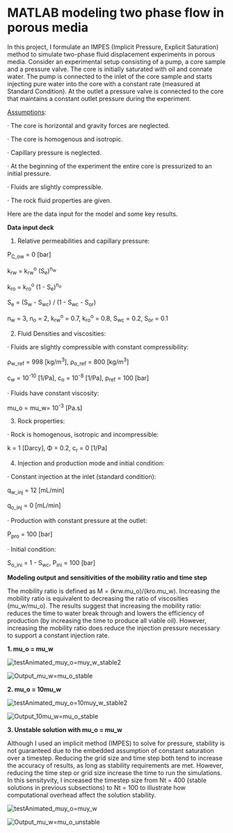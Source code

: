 # MATLAB modeling two phase flow in porous media

In this project, I formulate an IMPES (Implicit Pressure, Explicit Saturation) method to simulate two-phase fluid displacement experiments in porous media. Consider an experimental setup consisting of a pump, a core sample and a pressure valve. The core is initially saturated with oil and connate water. The pump is connected to the inlet of the core sample and starts injecting pure water into the core with a constant rate (measured at Standard Condition). At the outlet a pressure valve is connected to the core that maintains a constant outlet pressure during the experiment.


<ins>Assumptions</ins>:

· The core is horizontal and gravity forces are neglected.

· The core is homogenous and isotropic.

· Capillary pressure is neglected.

· At the beginning of the experiment the entire core is pressurized to an initial pressure.

· Fluids are slightly compressible.

· The rock fluid properties are given.


Here are the data input for the model and some key results.

**Data input deck**

1. Relative permeabilities and capillary pressure:

P<sub>C_ow</sub> = 0 [bar]

k<sub>rw</sub> = k<sub>rw</sub><sup>o</sup> (S<sub>e</sub>)<sup>n<sub>w</sub></sup>

k<sub>ro</sub> = k<sub>ro</sub><sup>o</sup> (1 - S<sub>e</sub>)<sup>n<sub>o</sub></sup>

S<sub>e</sub> = (S<sub>w</sub> - S<sub>wc</sub>) / (1 - S<sub>wc</sub> - S<sub>or</sub>)

n<sub>w</sub> = 3, n<sub>o</sub> = 2, k<sub>rw</sub><sup>o</sup> = 0.7, k<sub>ro</sub><sup>o</sup> = 0.8, S<sub>wc</sub> = 0.2, S<sub>or</sub> = 0.1 

2. Fluid Densities and viscosities:

· Fluids are slightly compressible with constant compressibility:

ρ<sub>w_ref</sub> = 998 [kg/m<sup>3</sup>], ρ<sub>o_ref</sub> = 800 [kg/m<sup>3</sup>]

c<sub>w</sub> = 10<sup>-10</sup> [1/Pa], c<sub>o</sub> = 10<sup>-8</sup> [1/Pa], p<sub>ref</sub> = 100 [bar] 

· Fluids have constant viscosity:

mu_o = mu_w= 10<sup>-3</sup> [Pa.s]

3. Rock properties:

· Rock is homogenous, isotropic and incompressible:

k = 1 [Darcy], Φ = 0.2, c<sub>r</sub> = 0 [1/Pa] 

4. Injection and production mode and initial condition:

· Constant injection at the inlet (standard condition):

q<sub>w_inj</sub> = 12 [mL/min]

q<sub>o_inj</sub> = 0 [mL/min]

· Production with constant pressure at the outlet:

  P<sub>pro</sub> = 100 [bar]

· Initial condition:

   S<sub>o_ini</sub> = 1 - S<sub>wc</sub>, P<sub>ini</sub> = 100 [bar]


**Modeling output and sensitivities of the mobility ratio and time step**

The mobility ratio is defined as M = (krw.mu_o)/(kro.mu_w). Increasing the mobility ratio is equivalent to decreasing the ratio of viscosities (mu_w/mu_o). The results suggest that increasing the mobility ratio: reduces the time to water break through and lowers the efficiency of production (by increasing the time to produce all viable oil). However, increasing the mobility ratio does reduce the injection pressure necessary to support a constant injection rate.

**1. mu_o = mu_w**

![testAnimated_muy_o=muy_w_stable2](https://user-images.githubusercontent.com/86640902/219100477-30e5523c-839d-4723-962c-1a01ee403478.gif)


![Output_mu_w=mu_o_stable](https://user-images.githubusercontent.com/86640902/219101223-1076c638-db15-4844-aaf9-38801aa84b69.jpg)


**2. mu_o = 10mu_w**

![testAnimated_muy_o=10muy_w_stable2](https://user-images.githubusercontent.com/86640902/219100542-a2bb8634-b695-44d9-959a-bcf49ab8fc25.gif)

![Output_10mu_w=mu_o_stable](https://user-images.githubusercontent.com/86640902/219100790-de0c854f-1f95-4b78-840b-fd5ccbead061.jpg)

**3. Unstable solution with mu_o = mu_w**

Although I used an implicit method (IMPES) to solve for pressure, stability is not guaranteed due to the embedded assumption of constant saturation over a timestep. Reducing the grid size and time step both tend to increase the accuracy of results, as long as stability
requirements are met. However, reducing the time step or grid size increase the time to run the simulations. In this sensityvity, I increased the timestep size from Nt = 400 (stable solutions in previous subsections) to Nt = 100 to illustrate how computational overhead affect the solution stability.   

![testAnimated_muy_o=muy_w](https://user-images.githubusercontent.com/86640902/219053413-d4b16f24-548b-4912-b58d-d7b184ec41a2.gif)

![Output_mu_w=mu_o_unstable](https://user-images.githubusercontent.com/86640902/219101361-1d59c26b-1282-47b2-ba3e-f49efd3ceb5b.jpg)


